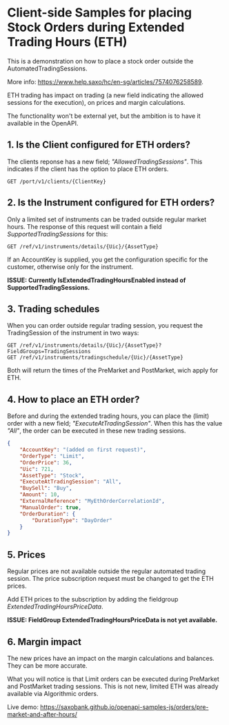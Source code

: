# Client-side Samples for placing Stock Orders during Extended Trading Hours (ETH)

This is a demonstration on how to place a stock order outside the AutomatedTradingSessions.

More info: <https://www.help.saxo/hc/en-sg/articles/7574076258589>.

ETH trading has impact on trading (a new field indicating the allowed sessions for the execution), on prices and margin calculations.

The functionality won't be external yet, but the ambition is to have it available in the OpenAPI.

## 1. Is the Client configured for ETH orders?
The clients reponse has a new field; _"AllowedTradingSessions"_. This indicates if the client has the option to place ETH orders.

```curl
GET /port/v1/clients/{ClientKey}
```

## 2. Is the Instrument configured for ETH orders?
Only a limited set of instruments can be traded outside regular market hours. The response of this request will contain a field _SupportedTradingSessions_ for this:

```curl
GET /ref/v1/instruments/details/{Uic}/{AssetType}
```
If an AccountKey is supplied, you get the configuration specific for the customer, otherwise only for the instrument.

**ISSUE: Currently IsExtendedTradingHoursEnabled instead of SupportedTradingSessions.**

## 3. Trading schedules
When you can order outside regular trading session, you request the TradingSession of the instrument in two ways:

```curl
GET /ref/v1/instruments/details/{Uic}/{AssetType}?FieldGroups=TradingSessions
GET /ref/v1/instruments/tradingschedule/{Uic}/{AssetType}
```
Both will return the times of the PreMarket and PostMarket, wich apply for ETH.

## 4. How to place an ETH order?
Before and during the extended trading hours, you can place the (limit) order with a new field; _"ExecuteAtTradingSession"_. When this has the value _"All"_, the order can be executed in these new trading sessions.

```json
{
    "AccountKey": "(added on first request)",
    "OrderType": "Limit",
    "OrderPrice": 36,
    "Uic": 721,
    "AssetType": "Stock",
    "ExecuteAtTradingSession": "All",
    "BuySell": "Buy",
    "Amount": 10,
    "ExternalReference": "MyEthOrderCorrelationId",
    "ManualOrder": true,
    "OrderDuration": {
        "DurationType": "DayOrder"
    }
}
```

## 5. Prices
Regular prices are not available outside the regular automated trading session. The price subscription request must be changed to get the ETH prices.

Add ETH prices to the subscription by adding the fieldgroup _ExtendedTradingHoursPriceData_.

**ISSUE: FieldGroup ExtendedTradingHoursPriceData is not yet available.**

## 6. Margin impact
The new prices have an impact on the margin calculations and balances. They can be more accurate.

What you will notice is that Limit orders can be executed during PreMarket and PostMarket trading sessions. This is not new, limited ETH was already available via Algorithmic orders.

Live demo: <https://saxobank.github.io/openapi-samples-js/orders/pre-market-and-after-hours/>
